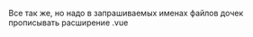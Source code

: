 Все так же, но надо в запрашиваемых именах файлов дочек
прописывать расширение .vue


<script lang="ts">
  import Bar from '@/components/bar.vue'
  import Cart from '@/components/cart.vue'